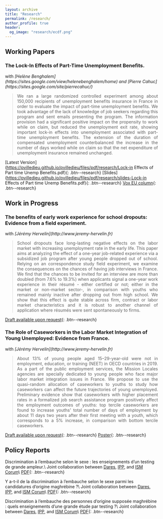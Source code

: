 ```yaml
---
layout: archive
title: "Research"
permalink: /research/
author_profile: true
header:
  og_image: "research/ecdf.png"
---
```



## Working Papers


<h3>The Lock-In Effects of Part-Time Unemployment Benefits.</h3>
with <i>[Helène Benghalem](https://sites.google.com/view/helenebenghalem/home) and [Pierre Cahuc](https://sites.google.com/site/pierrecahuc/)</i>

> <div style="text-align: justify"> We ran a large randomized controlled experiment among about 150,000 recipients of unemployment benefits insurance in France in order to evaluate the impact of part-time unemployment benefits. We took advantage of the lack of knowledge of job seekers regarding this program and sent emails presenting the program. The information provision had a significant positive impact on the propensity to work while on claim, but reduced the unemployment exit rate, showing important lock-in effects into unemployment associated with part-time unemployment benefits. The extension of the duration of compensated unemployment counterbalanced the increase in the number of days worked while on claim so that the net expenditure of unemployment insurance remained unchanged. </div>

[Latest Version](https://pvilledieu.github.io/pvilledieu/files/pdf/research/Lock-in Effects of Part time Unemp Benefits.pdf){: .btn--research} [Slides](https://pvilledieu.github.io/pvilledieu/files/pdf/research/slides-Lock-in Effects of Part time Unemp Benefits.pdf){: .btn--research} [Vox EU column](https://voxeu.org/article/lock-effects-part-time-unemployment-benefits){: .btn--research}


## Work in Progress


<h3>The benefits of early work experience for school dropouts: Evidence from a field experiment.</h3>
with <i>[Jérémy Hervelin](http://www.jeremy-hervelin.fr)</i>

> <div style="text-align: justify"> School dropouts face long-lasting negative effects on the labor market with increasing unemployment rate in the early life. This paper aims at analyzing the effect of a one-year job-related experience via a subsidized job program after young people dropped out of school. Relying on an correspondence study field experiment, we examine the consequences on the chances of having job interviews in France. We find that the chances to be invited for an interview are more than doubled (from 7.6% to 19.3%) when applicants signal a one-year work experience in their résumé - either certified or not; either in the market or non-market sector-, in comparison with youths who remained mainly inactive after dropping out from high school. We show that this effect is quite stable across firm, contract or labor market characteristics and it is robust to another channel of application where résumés were sent spontaneously to firms. </div>

[Draft available upon request](mailto:pierre.villedieu@sciencespo.fr){: .btn--research}


<h3>The Role of Caseworkers in the Labor Market Integration of Young Unemployed: Evidence from France.</h3>
with <i>[Jérémy Hervelin](http://www.jeremy-hervelin.fr)</i>

> <div style="text-align: justify"> About 13% of young people aged 15–29-year-old were not in employment, education, or training (NEET) in OECD countries in 2019. As a part of the public employment services, the Mission Locales agencies are specially dedicated to young people who face major labor market integration issues in France. We propose to use the quasi-random allocation of caseworkers to youths to study how caseworkers can affect the future trajectories of young unemployed. Preliminary evidence show that caseworkers with higher placement rates in a formalized job search assistance program positively affect the employment outcomes of youths: top tercile caseworkers are found to increase youths' total number of days of employment by about 11 days two years after their first meeting with a youth, which corresponds to a 5% increase, in comparison with bottom tercile caseworkers. </div>

[Draft available upon request](mailto:pierre.villedieu@sciencespo.fr){: .btn--research} [Poster](https://pvilledieu.github.io/pvilledieu/files/pdf/research/poster_caseworkers.pdf){: .btn--research}


## Policy Reports

Discrimination à l’embauche selon le sexe : les enseignements d’un testing de grande ampleur.\\
Joint collaboration between [Dares](https://dares.travail-emploi.gouv.fr), [IPP](https://www.ipp.eu), and [ISM Corum](http://www.ismcorum.org)\\
[PDF](https://pvilledieu.github.io/pvilledieu/files/pdf/note_discrim_1.pdf){: .btn--research}

Y a-t-il de la discrimination à l’embauche selon le sexe parmi les candidatures d’origine maghrébine ?\\
Joint collaboration between [Dares](https://dares.travail-emploi.gouv.fr), [IPP](https://www.ipp.eu), and [ISM Corum](http://www.ismcorum.org)\\
[PDF](https://pvilledieu.github.io/pvilledieu/files/pdf/note_discrim_2.pdf){: .btn--research}

Discrimination à l’embauche des personnes d’origine supposée maghrébine : quels enseignements d’une grande étude par testing ?\\
Joint collaboration between [Dares](https://dares.travail-emploi.gouv.fr), [IPP](https://www.ipp.eu), and [ISM Corum](http://www.ismcorum.org)\\
[PDF](https://pvilledieu.github.io/pvilledieu/files/pdf/note_discrim_3.pdf){: .btn--research}

